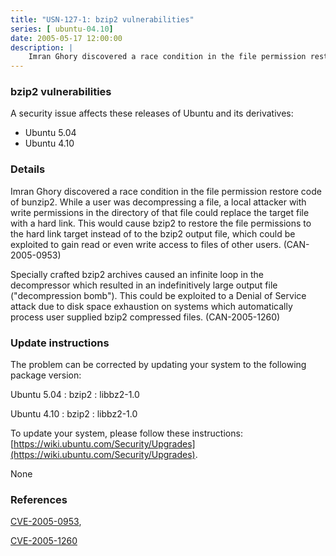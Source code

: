 ```yaml
---
title: "USN-127-1: bzip2 vulnerabilities"
series: [ ubuntu-04.10]
date: 2005-05-17 12:00:00
description: |
    Imran Ghory discovered a race condition in the file permission restore code of bunzip2. While a user was decompressing a file, a local attacker with write permissions in the directory of that file could replace the target file with a hard link. This would cause bzip2 to restore the file permissions to the hard link target instead of to the bzip2 output file, which could be exploited to gain read or even write access to files of other users. (CAN-2005-0953)
--- 
```

 
### bzip2 vulnerabilities

A security issue affects these releases of Ubuntu and its derivatives:

* Ubuntu 5.04
* Ubuntu 4.10

### Details

Imran Ghory discovered a race condition in the file permission restore code of bunzip2. While a user was decompressing a file, a local attacker with write permissions in the directory of that file could replace the target file with a hard link. This would cause bzip2 to restore the file permissions to the hard link target instead of to the bzip2 output file, which could be exploited to gain read or even write access to files of other users. (CAN-2005-0953)

Specially crafted bzip2 archives caused an infinite loop in the decompressor which resulted in an indefinitively large output file (&quot;decompression bomb&quot;). This could be exploited to a Denial of Service attack due to disk space exhaustion on systems which automatically process user supplied bzip2 compressed files. (CAN-2005-1260)

### Update instructions

The problem can be corrected by updating your system to the following package version:

Ubuntu 5.04
 : bzip2 
 : libbz2-1.0 

Ubuntu 4.10
 : bzip2 
 : libbz2-1.0 

To update your system, please follow these instructions: [https://wiki.ubuntu.com/Security/Upgrades](https://wiki.ubuntu.com/Security/Upgrades).

None

### References

 [CVE-2005-0953](http://people.ubuntu.com/~ubuntu-security/cve/CVE-2005-0953), 

 [CVE-2005-1260](http://people.ubuntu.com/~ubuntu-security/cve/CVE-2005-1260)
 
